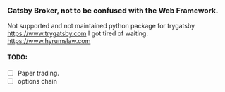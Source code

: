 ###  Gatsby Broker, not to be confused with the Web Framework.

Not supported and not maintained python package for  trygatsby  https://www.trygatsby.com
I got tired of waiting. https://www.hyrumslaw.com






####  TODO:
- [ ] Paper trading.
- [ ] options chain 